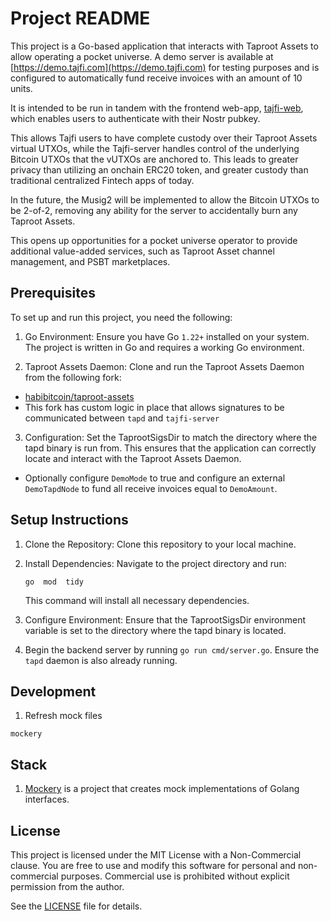 
# Project README

This project is a Go-based application that interacts with Taproot Assets to allow operating a pocket universe. A demo server is available at [https://demo.tajfi.com](https://demo.tajfi.com) for testing purposes and is configured to automatically fund receive invoices with an amount of 10 units.

It is intended to be run in tandem with the frontend web-app, [tajfi-web](https://github.com/topether21/tajfi-web), which enables users to authenticate with their Nostr pubkey.

This allows Tajfi users to have complete custody over their Taproot Assets virtual UTXOs, while the Tajfi-server handles control of the underlying Bitcoin UTXOs that the vUTXOs are anchored to. This leads to greater privacy than utilizing an onchain ERC20 token, and greater custody than traditional centralized Fintech apps of today.

In the future, the Musig2 will be implemented to allow the Bitcoin UTXOs to be 2-of-2, removing any ability for the server to accidentally burn any Taproot Assets.

This opens up opportunities for a pocket universe operator to provide additional value-added services, such as Taproot Asset channel management, and PSBT marketplaces.

## Prerequisites

To set up and run this project, you need the following:

1. Go Environment: Ensure you have Go `1.22+` installed on your system. The project is written in Go and requires a working Go environment.

2. Taproot Assets Daemon: Clone and run the Taproot Assets Daemon from the following fork:

-   [habibitcoin/taproot-assets](https://github.com/habibitcoin/taproot-assets/tree/tajfi-fork)
-  This fork has custom logic in place that allows signatures to be communicated between `tapd` and `tajfi-server`

3. Configuration: Set the TaprootSigsDir to match the directory where the  tapd binary is run from. This ensures that the application can correctly locate and interact with the Taproot Assets Daemon.

- Optionally configure `DemoMode` to true and configure an external `DemoTapdNode` to fund all receive invoices equal to `DemoAmount`.

## Setup Instructions

1.  Clone the Repository: Clone this repository to your local machine.

2. Install Dependencies: Navigate to the project directory and run:

	`go  mod  tidy`

	This command will install all necessary dependencies.

3.  Configure Environment: Ensure that the  TaprootSigsDir environment variable is set to the directory where the  tapd binary is located.
4. Begin the backend server by running `go run cmd/server.go`. Ensure the `tapd` daemon is also already running.

## Development

1. Refresh mock files

```
mockery
```


## Stack

1. [Mockery](https://vektra.github.io/mockery/latest/) is a project that creates mock implementations of Golang interfaces.

## License

This project is licensed under the MIT License with a Non-Commercial clause. You are free to use and modify this software for personal and non-commercial purposes. Commercial use is prohibited without explicit permission from the author.

See the [LICENSE](./LICENSE) file for details.
